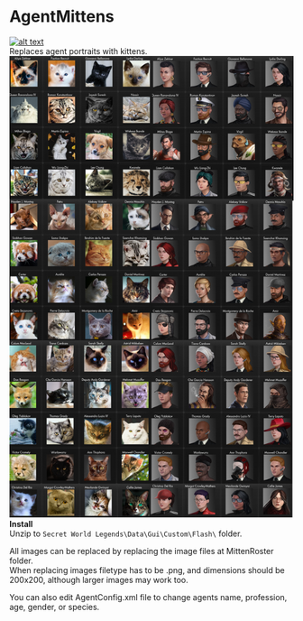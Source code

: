 # AgentMittens  
[![alt text](https://i.imgur.com/812P61A.png "Download")](https://github.com/SecretFox/AgentMittens/releases)  
Replaces agent portraits with kittens.  
[![alt text](Roster.png "Roster")](https://github.com/SecretFox/AgentMittens/releases)  
**Install**  
Unzip to `Secret World Legends\Data\Gui\Custom\Flash\` folder.
	
All images can be replaced by replacing the image files at MittenRoster folder.  
When replacing images filetype has to be .png, and dimensions should be 200x200, although larger images may work too.  

You can also edit AgentConfig.xml file to change agents name, profession, age, gender, or species.

